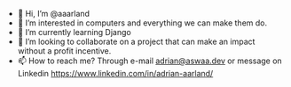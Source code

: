 - 👋 Hi, I’m @aaarland 
- 👀 I’m interested in computers and everything we can make them do.
- 🌱 I’m currently learning Django
- 💞️ I’m looking to collaborate on a project that can make an impact without a profit incentive.
- 📫 How to reach me? Through e-mail adrian@aswaa.dev or message on Linkedin https://www.linkedin.com/in/adrian-aarland/

<!---
aaarland/aaarland is a ✨ special ✨ repository because its `README.md` (this file) appears on your GitHub profile.
You can click the Preview link to take a look at your changes.
--->
